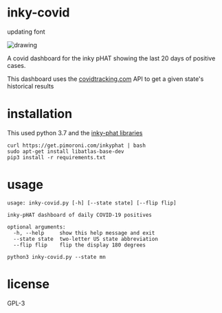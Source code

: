 # inky-covid
 updating font

![drawing](https://i.imgur.com/ClLXJvZ.jpeg=250x)

A covid dashboard for the inky pHAT showing the last 20 days of positive cases.

This dashboard uses the [covidtracking.com](covidtracking.com/) API to get a given state's historical results

# installation

This used python 3.7 and the [inky-phat libraries](https://github.com/pimoroni/inky-phat)

```
curl https://get.pimoroni.com/inkyphat | bash
sudo apt-get install libatlas-base-dev
pip3 install -r requirements.txt
```

# usage

```
usage: inky-covid.py [-h] [--state state] [--flip flip]

inky-pHAT dashboard of daily COVID-19 positives

optional arguments:
  -h, --help     show this help message and exit
  --state state  two-letter US state abbreviation
  --flip flip    flip the display 180 degrees
```

```
python3 inky-covid.py --state mn
```
# license
GPL-3

